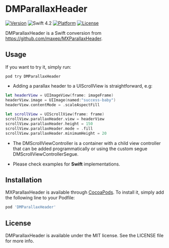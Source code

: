 # DMParallaxHeader

[![Version](https://img.shields.io/cocoapods/v/DMParallaxHeader.svg?style=flat)](http://cocoapods.org/pods/DMParallaxHeader)
![Swift 4.2](https://img.shields.io/badge/Swift-4.2-orange.svg)
[![Platform](https://img.shields.io/cocoapods/p/DMParallaxHeader.svg?style=flat)](http://cocoapods.org/pods/DMParallaxHeader)
[![License](https://img.shields.io/cocoapods/l/DMParallaxHeader.svg?style=flat)](http://cocoapods.org/pods/DMParallaxHeader)

DMParallaxHeader is a Swift conversion from https://github.com/maxep/MXParallaxHeader.

## Usage

If you want to try it, simply run:

```
pod try DMParallaxHeader
```

+ Adding a parallax header to a UIScrollView is straightforward, e.g:

```swift
let headerView = UIImageView(frame: imageFrame)
headerView.image = UIImage(named:"success-baby")
headerView.contentMode = .scaleAspectFill
   
let scrollView = UIScrollView(frame: frame) 
scrollView.parallaxHeader.view = headerView
scrollView.parallaxHeader.height = 150
scrollView.parallaxHeader.mode = .fill
scrollView.parallaxHeader.minimumHeight = 20
```

+ The DMScrollViewController is a container with a child view controller that can be added programmatically or using the custom segue DMScrollViewControllerSegue.

+ Please check examples for **Swift** implementations.

## Installation

MXParallaxHeader is available through [CocoaPods](http://cocoapods.org). To install
it, simply add the following line to your Podfile:

```ruby
pod 'DMParallaxHeader'
```

## License

DMParallaxHeader is available under the MIT license. See the LICENSE file for more info.
